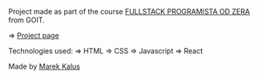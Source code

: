 Project made as part of the course [FULLSTACK PROGRAMISTA OD ZERA](https://goit.global/pl/courses/fullstackonline/?utm_source=main-site) from GOIT.

=> [Project page](https://marektg.github.io/goit-react-hw-01-components/)

Technologies used:
=> HTML
=> CSS
=> Javascript
=> React


Made by [Marek Kalus](www.linkedin.com/in/marek-kalus-61a240247)